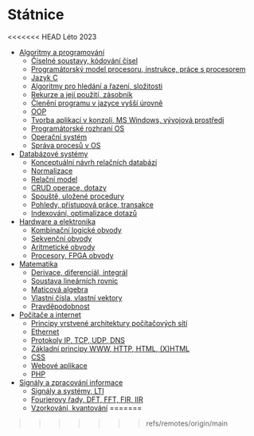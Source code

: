 # Státnice
<<<<<<< HEAD
Léto 2023
- [Algoritmy a programování](Algoritmy%20a%20programování/Algoritmy%20a%20programování.md)
    - [Číselné soustavy, kódování čísel](Algoritmy%20a%20programování/Číslené%20soustavy,%20kódování%20čísel.md) 
    - [Programátorský model procesoru, instrukce, práce s procesorem](Algoritmy%20a%20programování/Programátorský%20model%20procesoru,%20instrukce,%20práce%20s%20procesorem.md)
    - [Jazyk C](Algoritmy%20a%20programování/Jazyk%20C.md)
    - [Algoritmy pro hledání a řazení, složitosti](Algoritmy%20a%20programování/Algoritmy%20pro%20hledání%20a%20řazení,%20složitosti.md)
    - [Rekurze a její použití, zásobník](Algoritmy%20a%20programování/Rekurze%20a%20její%20použití,%20zásobník.md)
    - [Členění programu v jazyce vyšší úrovně](Algoritmy%20a%20programování/Členění%20programu%20v%20jazyce%20vyšší%20úrovně.md)
    - [OOP](Algoritmy%20a%20programování/OOP.md) 
    - [Tvorba aplikací v konzoli, MS Windows, vývojová prostředí](Algoritmy%20a%20programování/Tvorba%20aplikací%20v%20konzoli,%20MS%20Windows,%20vývojová%20prostředí.md)
    - [Programátorské rozhraní OS](Algoritmy%20a%20programování/Programátorské%20rozhraní%20OS.md)
    - [Operační systém](Algoritmy%20a%20programování/Operační%20systém.md)
    - [Správa procesů v OS](Algoritmy%20a%20programování/Správa%20procesů%20v%20OS.md)
- [Databázové systémy](Databázové%20systémy/Datab%C3%A1zov%C3%A9%20syst%C3%A9my.md)
    - [Konceptuální návrh relačních databází](Databázové%20systémy/Konceptuální%20návrh%20relačních%20databází.md)
    - [Normalizace](Databázové%20systémy/Normalizace.md)
    - [Relační model](Databázové%20systémy/Relační%20model.md)
    - [CRUD operace, dotazy](Databázové%20systémy/CRUD%20operace,%20dotazy.md)
    - [Spouště, uložené procedury](Databázové%20systémy/Spouště,%20uložené%20procedury.md)
    - [Pohledy, přístupová práce, transakce](Databázové%20systémy/Pohledy,%20přístupová%20práce,%20transakce.md)
    - [Indexování, optimalizace dotazů](Databázové%20systémy/Indexování,%20optimalizace%20dotazů.md)
- [Hardware a elektronika](Hardware%20a%20elektronika/Hardware%20a%20elektronika.md)
    - [Kombinační logické obvody](Hardware%20a%20elektronika/Kombinační%20logické%20obvody.md)
    - [Sekvenční obvody](Hardware%20a%20elektronika/Sekvenční%20obvody.md)
    - [Aritmetické obvody](Hardware%20a%20elektronika/Aritmetické%20obvody.md)
    - [Procesory, FPGA obvody](Hardware%20a%20elektronika/Procesory,%20FPGA%20obvody.md)
- [Matematika](Matematika/Matematika.md)
    - [Derivace, diferenciál, integrál](Matematika/Derivace,%20diferenciál,%20integrál.md)
    - [Soustava lineárních rovnic](Matematika/Soustava%20lineárních%20rovnic.md)
    - [Maticová algebra](Matematika/Maticová%20algebra.md)
    - [Vlastní čísla, vlastní vektory](Matematika/Vlastní%20čísla,%20vlastní%20vektory.md)
    - [Pravděpodobnost](Matematika/Pravděpodobnost.md)
- [Počítače a internet](Počítače%20a%20internet/Po%C4%8D%C3%ADta%C4%8Dov%C3%A9%20s%C3%ADt%C4%9B%20a%20internet.md)
    - [Principy vrstvené architektury počítačových sítí](Počítače%20a%20internet/Principy%20vrstvené%20architektury%20počítačových%20sítí.md)
    - [Ethernet](Počítače%20a%20internet/Ethernet.md)
    - [Protokoly IP, TCP, UDP, DNS](Počítače%20a%20internet/Protokoly%20IP,%20TCP,%20UDP,%20DNS.md)
    - [Základní principy WWW, HTTP, HTML, (X)HTML](Počítače%20a%20internet/Základní%20principy%20WWW,%20HTTP,%20HTML,%20(X)HTML.md)
    - [CSS](Počítače%20a%20internet/CSS.md)
    - [Webové aplikace](Počítače%20a%20internet/Webové%20aplikace.md)
    - [PHP](Počítače%20a%20internet/PHP.md)
- [Signály a zpracování informace](Signály%20a%20zpracování%20informace/Sign%C3%A1ly%20a%20zpracov%C3%A1n%C3%AD%20informace.md)
    - [Signály a systémy, LTI](Signály%20a%20zpracování%20informace/Signály%20a%20systémy,%20LTI.md)
    - [Fourierovy řady, DFT, FFT, FIR, IIR](Signály%20a%20zpracování%20informace/Fourierovy%20řady,%20DFT,%20FFT,%20FIR,%20IIR.md)
    - [Vzorkování, kvantování](Signály%20a%20zpracování%20informace/Vzorkování,%20kvantování.md)
=======
>>>>>>> refs/remotes/origin/main
